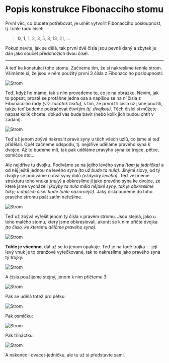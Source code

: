Popis konstrukce Fibonacciho stomu
==================================

První věc, co budete potřebovat, je umět vytvořit Fibonacciho posloupnost,
tj. tuhle řadu čísel:

> **0**, **1**, 1, 2, 3, 5, 8, 13, 21, ...

Pokud nevíte, jak se dělá, tak první dvě čísla jsou pevně daný a zbytek je dán
jako součet předchozích dvou čísel.

---

A teď ke konstukci toho stomu. Začneme tím, že si nakreslíme tenhle strom.
Všiměnte si, že jsou v něm použitý první 3 čísla z Fibonacciho posloupnosti:

![Strom](obr1.jpg)

Teď, když ho máme, tak s ním provedeme to, co je na obrázku. Nevím, jak to popsat,
prostě se protáhne jedna osa a napíšou se na ní čísla z Fibonacciho řady
*(viz začátek textu)*, s tím, že první tři čísla už jsme použili, takže teď budeme
pokračovat čtvrtým *(tj. dvojkou)*. Těch číslel si můžete napsat kolik chcete, dokud
vás bude bavit (nebo kolik jich budou chtít v zadání).

![Strom](obr2.jpg)

Teď už jenom zbývá nakreslit pravé syny u těch všech uzlů, co jsme si teď přidělali.
Opět začneme odspodu, tj. nejdříve uděláme pravého syna k dvojce. Až to budeme mít,
tak pak uděláme pravýho syna ke trojce, pětce, osmičce atd...

Ale nejdříve tu dvojku. Podíváme se na jejího levého syna *(tam je jednička)* a od něj
ještě jednou na levého syna *(to už bude ta nula)*. Jinými slovy, od tý dvojky se podíváme
o dva syny dolů *(vždycky levého)*. Teď vezmeme strukturu toho vnuka *(nuly)*
a obkreslíme jí jako pravého syna ke dvojce, ze které jsme vycházeli *(kdyby ta
nula měla nějaké syny, tak je obkreslíme taky; u dalších čísel bude tohle názornější)*.
Jaký čísla budeme do toho pravého stromu psát zatím neřešíme.

![Strom](obr3.jpg)

Teď už zbývá vyřešit jenom ty čísla v pravém stromu. Jsou stejná, jako u toho malého stomu,
který jsme obkreslovali, akorát se k nim přičte dvojka *(to číslo, ke kterému děláme pravého syna)*.

![Strom](obr4.jpg)

**Tohle je všechno**, dál už se to jenom opakuje. Teď je na řadě trojka -- její levý vnuk
je to oranžově vytečkované, tak to nakreslíme jako pravého syna tý trojky.

![Strom](obr5.jpg)

A čísla použijeme stejný, jenom k nim přičteme 3:

![Strom](obr6.jpg)

Pak se udělá totéž pro pětku:

![Strom](obr7.jpg)

Pak osmičku:

![Strom](obr8.jpg)

Pak třináctku:

![Strom](obr9.jpg)

A nakonec i dvacet-jedničku, ale tu už si představte sami.
